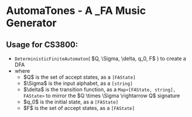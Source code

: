 # AutomaTones - A _FA Music Generator
## Usage for CS3800:
<ul>
  <li><code>DeterministicFiniteAutomaton</code>( $Q, \Sigma, \delta, q_0, F$ ) to create a DFA</li>
  <li>where 
    <ul> 
      <li>$Q$ is the set of accept states, as a <code>[FAState]</code></li>
      <li>$\Sigma$ is the input alphabet, as a <code>[string]</code></li>
      <li>$\delta$ is the transition function, as a <code>Map&lt;[FAState, string], FAState&gt;</code> to mirror the $Q \times \Sigma \rightarrow Q$ signature</li>
      <li>$q_0$ is the initial state, as a <codE>[FAState]</code></li>
      <li>$F$ is the set of accept states, as a <code>[FAState]</code></li>
    </ul>
  </li>
</ul>
